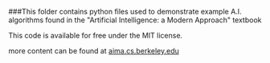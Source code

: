 ###This folder contains python files used to demonstrate example A.I. algorithms found in the "Artificial Intelligence: a Modern Approach" textbook

This code is available for free under the MIT license.

more content can be found at [aima.cs.berkeley.edu](aima.cs.berkeley.edu)
